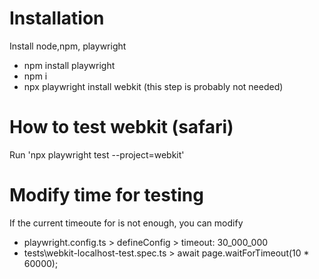 # Installation
Install node,npm, playwright
* npm install playwright
* npm i
* npx playwright install webkit (this step is probably not needed)

# How to test webkit (safari)
Run 'npx playwright test --project=webkit'

# Modify time for testing
If the current timeoute for is not enough, you can modify
* playwright.config.ts > defineConfig >  timeout: 30_000_000
* tests\webkit-localhost-test.spec.ts > await page.waitForTimeout(10 * 60000);
